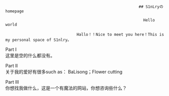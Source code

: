                                                               ## S1nLryのhomepage

                                                                Hello world

                                   Hallo！！Nice to meet you here！This is my personal space of S1nlry。
                                                                
Part I                                                                                                                                                                    
          这里是空的什么都没有。
               
Part II                                                                                                                                                                    
          关于我的爱好有很多such as： BaLisong；Flower cutting

Part III                                                                                                                                                                   
          你想找我做什么，这是一个有魔法的网站，你想咨询些什么？

